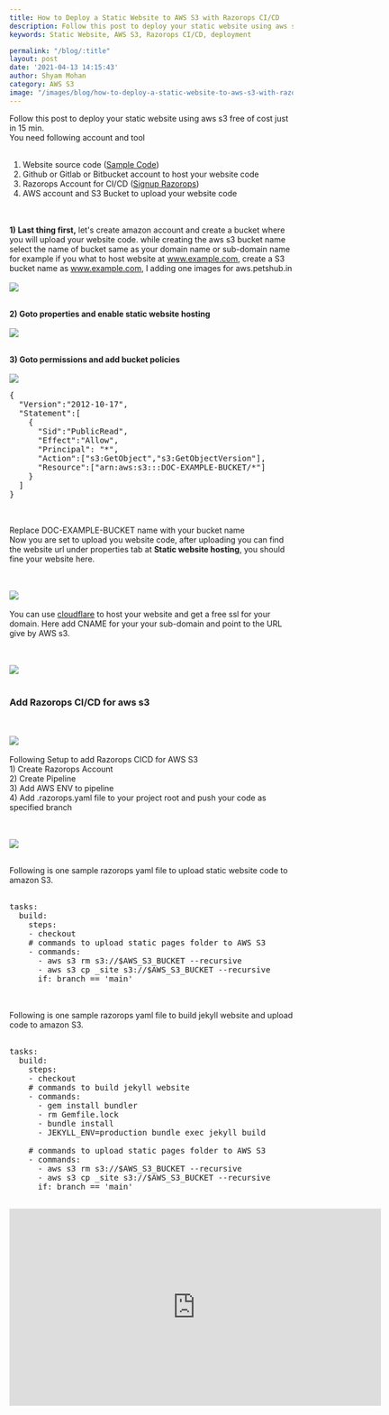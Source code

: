 ```yaml
---
title: How to Deploy a Static Website to AWS S3 with Razorops CI/CD
description: Follow this post to deploy your static website using aws s3 free of cost just in 15 min.
keywords: Static Website, AWS S3, Razorops CI/CD, deployment

permalink: "/blog/:title"
layout: post
date: '2021-04-13 14:15:43'
author: Shyam Mohan
category: AWS S3
image: "/images/blog/how-to-deploy-a-static-website-to-aws-s3-with-razorops-ci-cd.webp"
---
```


Follow this post to deploy your static website using aws s3 free of cost just in 15 min. <br>You need following account and tool<br><br>
1) Website source code (<a href="https://github.com/razorops-public/deploy-a-static-website-to-aws-s3" target="_blank">Sample Code</a>)<br>
2) Github or Gitlab or Bitbucket account to host your website code<br>
3) Razorops Account for CI/CD (<a href="https://dashboard.razorops.com/users/sign_up" target="_blank">Signup Razorops</a>)<br>
4) AWS account and S3 Bucket to upload your website code<br>

<br><br>
<b>1) Last thing first,</b> let's create amazon account and create a bucket where you will upload your website code. while creating the aws s3 bucket name select the name of bucket same as your domain name or sub-domain name for example if you what to host website at www.example.com, create a S3 bucket name as www.example.com, I adding one images for aws.petshub.in
<br><br>
<img src="/images/blog/deploy-a-static-website-to-AWS-with-Razorops-CICD.png" >
<br><br>

<b>2) Goto properties and enable static website hosting</b>
<br><br>
<img src="/images/blog/deploy-a-static-website-to-AWS-with-Razorops-CICD-1.png" >
<br><br>

<b>3) Goto permissions and add bucket policies </b>
<br><br>
<img src="/images/blog/deploy-a-static-website-to-AWS-with-Razorops-CICD-2.png" >
<br>
<pre>
{
  "Version":"2012-10-17",
  "Statement":[
    {
      "Sid":"PublicRead",
      "Effect":"Allow",
      "Principal": "*",
      "Action":["s3:GetObject","s3:GetObjectVersion"],
      "Resource":["arn:aws:s3:::DOC-EXAMPLE-BUCKET/*"]
    }
  ]
}

</pre>
<br>
Replace DOC-EXAMPLE-BUCKET name with your bucket name
<br>
Now you are set to upload you website code, after uploading you can find the website url under properties tab at <b>Static website hosting</b>, you should fine your website here. 

<br><br>
<img src="/images/blog/deploy-a-static-website-to-AWS-with-Razorops-CICD-3.png" >
<br><br>
You can use <a href="https://www.cloudflare.com/en-gb/" target="_blank">cloudflare</a> to host your website and get a free ssl for your domain. Here add CNAME for your your sub-domain and point to the URL give by AWS s3.

<br><br>
<img src="/images/blog/deploy-a-static-website-to-AWS-with-Razorops-CICD-4.png" >
<br><br>
<h3>Add Razorops CI/CD for aws s3</h3>
<br><br>
<img src="/images/blog/add-razorops-ci-cd-to-aws-s3.png" >
<br><br>
Following Setup to add Razorops CICD for AWS S3<br>
1) Create Razorops Account<br>
2) Create Pipeline<br>
3) Add AWS ENV to pipeline<br>
4) Add .razorops.yaml file to your project root and push your code as specified branch 

<br><br>
<img src="/images/blog/razorops-cicd-for-aws-s3.gif" >
<br><br>

Following is one sample razorops yaml file to upload static website code to amazon S3.
<br>
<br>
<pre>
tasks:
  build:
    steps:
    - checkout
    # commands to upload static pages folder to AWS S3
    - commands:
      - aws s3 rm s3://$AWS_S3_BUCKET --recursive
      - aws s3 cp _site s3://$AWS_S3_BUCKET --recursive
      if: branch == 'main'
</pre>
<br><br>
Following is one sample razorops yaml file to build jekyll website and upload code to amazon S3.
<br>
<br>
<pre>
tasks:
  build:
    steps:
    - checkout
    # commands to build jekyll website
    - commands:
      - gem install bundler
      - rm Gemfile.lock
      - bundle install
      - JEKYLL_ENV=production bundle exec jekyll build

    # commands to upload static pages folder to AWS S3
    - commands:
      - aws s3 rm s3://$AWS_S3_BUCKET --recursive
      - aws s3 cp _site s3://$AWS_S3_BUCKET --recursive
      if: branch == 'main'
</pre>

<br>
<iframe width="660" height="350" src="https://www.youtube.com/embed/AQ2-3bkTG0E" title="YouTube video player" frameborder="0" allow="accelerometer; autoplay; clipboard-write; encrypted-media; gyroscope; picture-in-picture" allowfullscreen></iframe>

<br>






